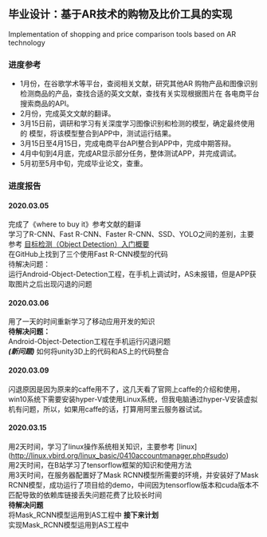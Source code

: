 毕业设计：基于AR技术的购物及比价工具的实现
---
Implementation of shopping and price comparison tools based on AR technology


### 进度参考
* 1月份，在谷歌学术等平台，查阅相关文献，研究其他AR
购物产品和图像识别检测商品的产品，查找合适的英文文献，查找有关实现根据图片在
各电商平台搜索商品的API。
* 2月份，完成英文文献的翻译。
* 3月15日前，调研和学习有关深度学习图像识别和检测的模型，确定最终使用的
模型，将该模型整合到APP中，测试运行结果。
* 3月15日至4月15日，完成电商平台API整合到APP中，完成中期答辩。
* 4月中旬到4月底，完成AR显示部分任务，整体测试APP，并完成调试。
* 5月初至5月中旬，完成毕业论文，查重。


### 进度报告

#### 2020.03.05
完成了《where to buy it》参考文献的翻译<br>
学习了R-CNN、Fast R-CNN、Faster R-CNN、SSD、YOLO之间的差别，主要参考
[目标检测（Object Detection）入门概要](https://blog.csdn.net/f290131665/article/details/81012556) <br>
在GitHub上找到了三个使用Fast R-CNN模型的代码 <br>
待解决问题：<br>
运行Android-Object-Detection工程，在手机上调试时，AS未报错，但是APP获取图片之后出现闪退的问题

#### 2020.03.06
用了一天的时间重新学习了移动应用开发的知识 <br>
**待解决问题：** <br>
Android-Object-Detection工程在手机运行闪退问题 <br>
***(新问题)*** 如何将unity3D上的代码和AS上的代码整合

#### 2020.03.09
闪退原因是因为原来的caffe用不了，这几天看了官网上caffe的介绍和使用，win10系统下需要安装hyper-V或使用Linux系统，但我电脑通过hyper-V安装虚拟机有问题，所以，如果用caffe的话，打算用阿里云服务器试试。

#### 2020.03.15
用2天时间，学习了linux操作系统相关知识，主要参考
[linux] (http://linux.vbird.org/linux_basic/0410accountmanager.php#sudo) <br>
用2天时间，在B站学习了tensorflow框架的知识和使用方法 <br>
用3天时间，在服务器配置好了Mask RCNN模型所需要的环境，并安装好了Mask RCNN模型，成功运行了项目给的demo，中间因为tensorflow版本和cuda版本不匹配导致的依赖库链接丢失问题花费了比较长时间 <br>
**待解决问题** <br>
将Mask_RCNN模型运用到AS工程中
**接下来计划** <br>
实现Mask_RCNN模型运用到AS工程中 <br>

